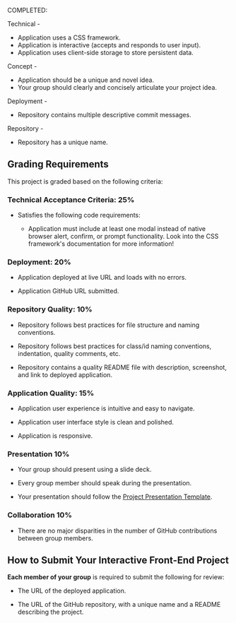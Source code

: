 COMPLETED:

Technical -
* Application uses a CSS framework.
* Application is interactive (accepts and responds to user input).
* Application uses client-side storage to store persistent data.

Concept -
* Application should be a unique and novel idea.
* Your group should clearly and concisely articulate your project idea.

Deployment -

* Repository contains multiple descriptive commit messages.

Repository -
* Repository has a unique name.

## Grading Requirements

This project is graded based on the following criteria:

### Technical Acceptance Criteria: 25%

* Satisfies the following code requirements:



  * Application must include at least one modal instead of native browser alert, confirm, or prompt functionality. Look into the CSS framework's documentation for more information!

### Deployment: 20%

* Application deployed at live URL and loads with no errors.

* Application GitHub URL submitted.

### Repository Quality: 10%

* Repository follows best practices for file structure and naming conventions.

* Repository follows best practices for class/id naming conventions, indentation, quality comments, etc.

* Repository contains a quality README file with description, screenshot, and link to deployed application.

### Application Quality: 15%

* Application user experience is intuitive and easy to navigate.

* Application user interface style is clean and polished.

* Application is responsive.

### Presentation 10%

* Your group should present using a slide deck.

* Every group member should speak during the presentation.

* Your presentation should follow the [Project Presentation Template](https://docs.google.com/presentation/d/10QaO9KH8HtUXj__81ve0SZcpO5DbMbqqQr4iPpbwKks/edit?usp=sharing).

### Collaboration 10%

* There are no major disparities in the number of GitHub contributions between group members.

## How to Submit Your Interactive Front-End Project

**Each member of your group** is required to submit the following for review:

* The URL of the deployed application.

* The URL of the GitHub repository, with a unique name and a README describing the project.

